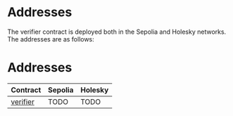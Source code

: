 # Addresses

The verifier contract is deployed both in the Sepolia and Holesky networks. The addresses are as follows:


# Addresses

| Contract    | Sepolia | Holesky |
|-------------|---------|---------|
| [verifier]  | TODO    | TODO    |

[verifier]: TODO
